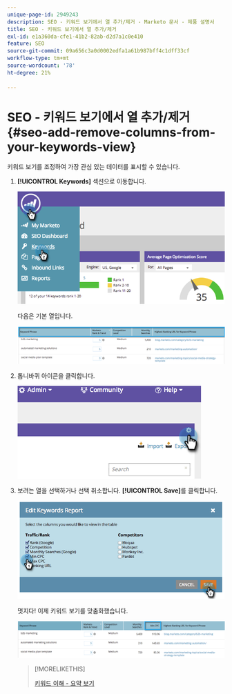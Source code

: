 ```yaml
---
unique-page-id: 2949243
description: SEO - 키워드 보기에서 열 추가/제거 - Marketo 문서 - 제품 설명서
title: SEO - 키워드 보기에서 열 추가/제거
exl-id: e1a360da-cfe1-41b2-82ab-d2d7a1c0e410
feature: SEO
source-git-commit: 09a656c3a0d0002edfa1a61b987bff4c1dff33cf
workflow-type: tm+mt
source-wordcount: '78'
ht-degree: 21%

---
```


# SEO - 키워드 보기에서 열 추가/제거 {#seo-add-remove-columns-from-your-keywords-view}

키워드 보기를 조정하여 가장 관심 있는 데이터를 표시할 수 있습니다.

1. **[!UICONTROL Keywords]** 섹션으로 이동합니다.

   ![](assets/image2014-9-18-13-3a37-3a31.png)

   다음은 기본 열입니다.

   ![](assets/image2014-9-18-13-3a37-3a36.png)

1. 톱니바퀴 아이콘을 클릭합니다.

   ![](assets/image2014-9-18-13-3a37-3a39.png)

1. 보려는 열을 선택하거나 선택 취소합니다. **[!UICONTROL Save]**&#x200B;를 클릭합니다.

   ![](assets/image2014-9-18-13-3a37-3a42.png)

   멋지다! 이제 키워드 보기를 맞춤화했습니다.

   ![](assets/image2014-9-18-13-3a37-3a46.png)

   >[!MORELIKETHIS]
   >
   >[키워드 이해 - 요약 보기](/help/marketo/product-docs/additional-apps/seo/keywords/seo-understanding-keywords.md)

